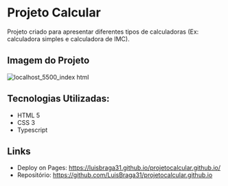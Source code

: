# Projeto Calcular

Projeto criado para apresentar diferentes tipos de calculadoras (Ex: calculadora simples e calculadora de IMC).

## Imagem do Projeto

![localhost_5500_index html](https://github.com/LuisBraga31/projetocalcular.github.io/assets/83723698/bcbe4b6b-ca17-46a1-b5d8-2c7c70463f91)

## Tecnologias Utilizadas:

* HTML 5
* CSS 3
* Typescript

## Links
  - Deploy on Pages: https://luisbraga31.github.io/projetocalcular.github.io/
  - Repositório: https://github.com/LuisBraga31/projetocalcular.github.io
